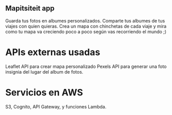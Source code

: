 ## Mapitsiteit app

Guarda tus fotos en albumes personalizados. Comparte tus albumes de tus viajes con quien quieras. Crea un mapa con chinchetas de cada viaje y mira como tu mapa va creciendo poco a poco según vas recorriendo el mundo ;) 

# APIs externas usadas

Leaflet API para crear mapa personalizado
Pexels API para generar una foto insignia del lugar del album de fotos. 

# Servicios en AWS

S3, Cognito, API Gateway, y funciones Lambda.
